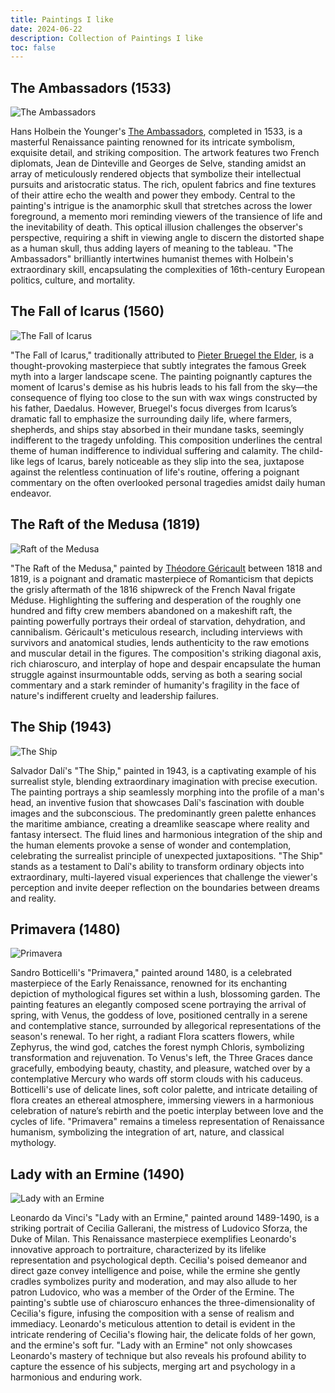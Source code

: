 ```yaml
---
title: Paintings I like
date: 2024-06-22
description: Collection of Paintings I like
toc: false
---
```


## The Ambassadors (1533)

![The Ambassadors](https://upload.wikimedia.org/wikipedia/commons/thumb/8/88/Hans_Holbein_the_Younger_-_The_Ambassadors_-_Google_Art_Project.jpg/1280px-Hans_Holbein_the_Younger_-_The_Ambassadors_-_Google_Art_Project.jpg)

Hans Holbein the Younger's [The Ambassadors](<https://en.wikipedia.org/wiki/The_Ambassadors_(Holbein)>), completed in 1533, is a masterful Renaissance painting renowned for its intricate symbolism, exquisite detail, and striking composition. The artwork features two French diplomats, Jean de Dinteville and Georges de Selve, standing amidst an array of meticulously rendered objects that symbolize their intellectual pursuits and aristocratic status. The rich, opulent fabrics and fine textures of their attire echo the wealth and power they embody. Central to the painting's intrigue is the anamorphic skull that stretches across the lower foreground, a memento mori reminding viewers of the transience of life and the inevitability of death. This optical illusion challenges the observer's perspective, requiring a shift in viewing angle to discern the distorted shape as a human skull, thus adding layers of meaning to the tableau. "The Ambassadors" brilliantly intertwines humanist themes with Holbein's extraordinary skill, encapsulating the complexities of 16th-century European politics, culture, and mortality.

## The Fall of Icarus (1560)

![The Fall of Icarus](https://upload.wikimedia.org/wikipedia/commons/c/c2/Pieter_Bruegel_de_Oude_-_De_val_van_Icarus.jpg)

"The Fall of Icarus," traditionally attributed to [Pieter Bruegel the Elder](https://en.wikipedia.org/wiki/Pieter_Bruegel_the_Elder), is a thought-provoking masterpiece that subtly integrates the famous Greek myth into a larger landscape scene. The painting poignantly captures the moment of Icarus's demise as his hubris leads to his fall from the sky—the consequence of flying too close to the sun with wax wings constructed by his father, Daedalus. However, Bruegel's focus diverges from Icarus’s dramatic fall to emphasize the surrounding daily life, where farmers, shepherds, and ships stay absorbed in their mundane tasks, seemingly indifferent to the tragedy unfolding. This composition underlines the central theme of human indifference to individual suffering and calamity. The child-like legs of Icarus, barely noticeable as they slip into the sea, juxtapose against the relentless continuation of life's routine, offering a poignant commentary on the often overlooked personal tragedies amidst daily human endeavor.

## The Raft of the Medusa (1819)

![Raft of the Medusa](https://upload.wikimedia.org/wikipedia/commons/1/15/JEAN_LOUIS_TH%C3%89ODORE_G%C3%89RICAULT_-_La_Balsa_de_la_Medusa_%28Museo_del_Louvre%2C_1818-19%29.jpg)

"The Raft of the Medusa," painted by [Théodore Géricault](https://en.wikipedia.org/wiki/Th%C3%A9odore_G%C3%A9ricault)
between 1818 and 1819, is a poignant and dramatic masterpiece of Romanticism that depicts the grisly aftermath of the 1816 shipwreck of the French Naval frigate Méduse. Highlighting the suffering and desperation of the roughly one hundred and fifty crew members abandoned on a makeshift raft, the painting powerfully portrays their ordeal of starvation, dehydration, and cannibalism. Géricault's meticulous research, including interviews with survivors and anatomical studies, lends authenticity to the raw emotions and muscular detail in the figures. The composition's striking diagonal axis, rich chiaroscuro, and interplay of hope and despair encapsulate the human struggle against insurmountable odds, serving as both a searing social commentary and a stark reminder of humanity's fragility in the face of nature's indifferent cruelty and leadership failures.

## The Ship (1943)

![The Ship](https://uploads6.wikiart.org/images/salvador-dali/the-ship-1935.jpg)

Salvador Dalí's "The Ship," painted in 1943, is a captivating example of his surrealist style, blending extraordinary imagination with precise execution. The painting portrays a ship seamlessly morphing into the profile of a man's head, an inventive fusion that showcases Dalí's fascination with double images and the subconscious. The predominantly green palette enhances the maritime ambiance, creating a dreamlike seascape where reality and fantasy intersect. The fluid lines and harmonious integration of the ship and the human elements provoke a sense of wonder and contemplation, celebrating the surrealist principle of unexpected juxtapositions. "The Ship" stands as a testament to Dalí's ability to transform ordinary objects into extraordinary, multi-layered visual experiences that challenge the viewer's perception and invite deeper reflection on the boundaries between dreams and reality.

## Primavera (1480)

![Primavera](https://upload.wikimedia.org/wikipedia/commons/3/3c/Botticelli-primavera.jpg)

Sandro Botticelli's "Primavera," painted around 1480, is a celebrated masterpiece of the Early Renaissance, renowned for its enchanting depiction of mythological figures set within a lush, blossoming garden. The painting features an elegantly composed scene portraying the arrival of spring, with Venus, the goddess of love, positioned centrally in a serene and contemplative stance, surrounded by allegorical representations of the season's renewal. To her right, a radiant Flora scatters flowers, while Zephyrus, the wind god, catches the forest nymph Chloris, symbolizing transformation and rejuvenation. To Venus's left, the Three Graces dance gracefully, embodying beauty, chastity, and pleasure, watched over by a contemplative Mercury who wards off storm clouds with his caduceus. Botticelli's use of delicate lines, soft color palette, and intricate detailing of flora creates an ethereal atmosphere, immersing viewers in a harmonious celebration of nature’s rebirth and the poetic interplay between love and the cycles of life. "Primavera" remains a timeless representation of Renaissance humanism, symbolizing the integration of art, nature, and classical mythology.

## Lady with an Ermine (1490)

![Lady with an Ermine](https://upload.wikimedia.org/wikipedia/commons/b/bf/Lady_with_an_Ermine_-_Leonardo_da_Vinci_%28adjusted_levels%29.jpg)

Leonardo da Vinci's "Lady with an Ermine," painted around 1489-1490, is a striking portrait of Cecilia Gallerani, the mistress of Ludovico Sforza, the Duke of Milan. This Renaissance masterpiece exemplifies Leonardo's innovative approach to portraiture, characterized by its lifelike representation and psychological depth. Cecilia's poised demeanor and direct gaze convey intelligence and poise, while the ermine she gently cradles symbolizes purity and moderation, and may also allude to her patron Ludovico, who was a member of the Order of the Ermine. The painting's subtle use of chiaroscuro enhances the three-dimensionality of Cecilia's figure, infusing the composition with a sense of realism and immediacy. Leonardo's meticulous attention to detail is evident in the intricate rendering of Cecilia's flowing hair, the delicate folds of her gown, and the ermine's soft fur. "Lady with an Ermine" not only showcases Leonardo's mastery of technique but also reveals his profound ability to capture the essence of his subjects, merging art and psychology in a harmonious and enduring work.
